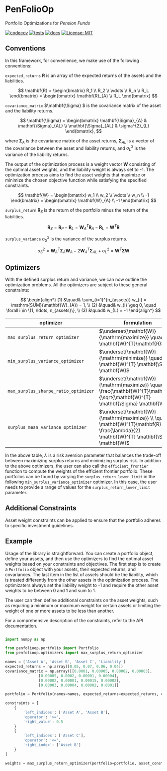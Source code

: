 # PenFolioOp
Portfolio Optimizations for *Pension Funds*

[![codecov](https://codecov.io/gh/quantfinlib/penfolioop/graph/badge.svg?token=Z60B2PYJ44)](https://codecov.io/gh/quantfinlib/penfolioop)
[![tests](https://github.com/quantfinlib/penfolioop/actions/workflows/test.yml/badge.svg)](https://github.com/quantfinlib/penfolioop/actions/workflows/test.yml)
[![docs](https://github.com/quantfinlib/penfolioop/actions/workflows/gh-pages.yml/badge.svg)](https://github.com/quantfinlib/penfolioop/actions/workflows/gh-pages.yml)
[![License: MIT](https://img.shields.io/badge/license-MIT-blue.svg?style=flat)](https://github.com/quantfinlib/penfolioop/blob/main/LICENSE)


## Conventions

In this framework, for convenience, we make use of the following conventions:

`expected_returns` $\mathbf{R}$ is an array of the expected returns of the assets and the liabilities.

$$
\mathbf{R} = \begin{bmatrix}
R_1 \\
R_2 \\
\vdots \\
R_n \\
R_L
\end{bmatrix} = \begin{bmatrix}
\mathbf{R}_{A} \\
R_L
\end{bmatrix}
$$

`covariance_matrix` $\mathbf{\Sigma} $ is the covariance matrix of the asset and the liability returns.

$$
\mathbf{\Sigma} = \begin{bmatrix}
\mathbf{\Sigma}_{A} & \mathbf{\Sigma}_{AL} \\
\mathbf{\Sigma}_{AL} & \sigma^{2}_{L}
\end{bmatrix},
$$

where $\mathbf{\Sigma}_{A}$ is the covariance matrix of the asset returns, $\mathbf{\Sigma}_{AL}$ is a vector of the covariance between the asset and liability returns, and $\sigma^{2}_{L}$ is the variance of the liability returns.

The output of the optimization process is a weight vector $\mathbf{W}$ consisting of the optimal asset weights, and the liability weight is always set to -1. The optimization process aims to find the asset weights that maximize or minimize the chosen objective function while satisfying the specified constraints.

$$
\mathbf{W} = \begin{bmatrix}
w_1 \\
w_2 \\
\vdots \\
w_n \\
-1
\end{bmatrix} = \begin{bmatrix}
\mathbf{W}_{A} \\
-1
\end{bmatrix}
$$

`surplus_return` $\mathbf{R}_{S}$ is the return of the portfolio minus the return of the liabilities.

$$
\mathbf{R}_{S} = \mathbf{R}_{P} - \mathbf{R}_{L} = \mathbf{W}_{A} ^ {T}\mathbf{R}_{A} - \mathbf{R}_{L} = \mathbf{W} ^ {T} \mathbf{R}
$$


`surplus_variance` $\sigma^{2}_{S}$ is the variance of the surplus returns.

$$
\sigma^{2}_{S} = \mathbf{W}_{A}^{T} \mathbf{\Sigma}_{A} \mathbf{W}_{A} - 2 \mathbf{W}_{A}^{T} \mathbf{\Sigma}_{AL} + \sigma^{2}_{L} = \mathbf{W}^{T} \mathbf{\Sigma} \mathbf{W}
$$

## Optimizers

With the defined surplus return and variance, we can now outline the optimization problems.
All the optimizers are subject to these general constraints:

$$
    \begin{align*}
    (1) &\quad& \sum_{i=1}^{n_{assets}} w_{i} = \mathrm{SUM}(\mathbf{W}_{A}) = 1, \\
    (2) &\quad& w_{i} \geq 0, \quad \forall i \in \{1, \ldots, n_{assets}\}, \\
    (3) &\quad& w_{L} = -1
    \end{align*}
$$



| optimizer                                | formulation                                                              |   constraints                                                   |
|------------------------------------------|--------------------------------------------------------------------------|-----------------------------------------------------------------|
| `max_surplus_return_optimizer`| $\underset{\mathbf{W}}{\mathrm{maximize}} \quad \mathbf{W}^{T}\mathbf{R}$           | $\mathbf{W}^{T} \mathbf{\Sigma} \mathbf{W} \leq$ `surplus_risk_upper_limit`|
| `min_surplus_variance_optimizer`| $\underset{\mathbf{W}}{\mathrm{minimize}} \quad \mathbf{W}^{T} \mathbf{\Sigma} \mathbf{W}$           | $\mathbf{W}^{T}\mathbf{R} \geq$ `surplus_return_lower_limit`|
| `max_surplus_sharpe_ratio_optimizer`| $\underset{\mathbf{W}}{\mathrm{maximize}} \quad \frac{\mathbf{W}^{T}\mathbf{R}}{\sqrt{\mathbf{W}^{T} \mathbf{\Sigma} \mathbf{W}}}$           | `None` |
| `surplus_mean_variance_optimizer`| $\underset{\mathbf{W}}{\mathrm{maximize}} \\ \quad  \mathbf{W}^{T}\mathbf{R} -  \frac{\lambda}{2}  \mathbf{W}^{T} \mathbf{\Sigma} \mathbf{W}$           | `None` |

In the above table, $\lambda$ is a risk aversion parameter that balances the trade-off between maximizing surplus returns and minimizing surplus risk.
In addition to the above optimizers, the user can also call the `efficient_frontier` function to compute the weights of the efficient frontier portfolio.
These portfolios can be found by varying the  `surplus_return_lower_limit` in the following `min_surplus_variance_optimizer` optimizer. In this case, the user needs to provide a range of values for the `surplus_return_lower_limit` parameter.


## Additional Constraints

Asset weight constraints can be applied to ensure that the portfolio adheres to specific investment guidelines. 



## Example

Usage of the library is straightforward. You can create a portfolio object, define your assets, and then use the optimizers to find the optimal asset weights based on your constraints and objectives.
The first step is to create a `Portfolio` object with your assets, their expected returns, and covariances. The last item in the list of assets should be the liability, which is treated differently from the other assets in the optimization process. The optimizaters always set the liability weight to -1 and require the other asset weights to be between 0 and 1 and sum to 1.

The user can then define additional constraints on the asset weights, such as requiring a minimum or maximum weight for certain assets or limiting the weight of one or more assets to be less than another.

For a comprehensive description of the constraints, refer to the API documentation.


```python

import numpy as np

from penfolioop.portfolio import Portfolio
from penfolioop.optimizers import max_surplus_return_optimizer

names = ['Asset A', 'Asset B', 'Asset C', 'Liability']
expected_returns = np.array([0.05, 0.07, 0.06, 0.04])
covariance_matrix = np.array([[0.0001, 0.00005, 0.00002, 0.00003],
               [0.00005, 0.0002, 0.00001, 0.00004],
               [0.00002, 0.00001, 0.00015, 0.00002],
               [0.00003, 0.00004, 0.00002, 0.0001]]

portfolio = Portfolio(names=names, expected_returns=expected_returns, covariance_matrix=covariance_matrix)

constraints = [
    {
        'left_indices': ['Asset A', 'Asset B'],
        'operator': '>=',
        'right_value': 0.5
    }
    {
        'left_indices': ['Asset C'],
        'operator': '<=',
        'right_index': ['Asset B']
    }
]

weights = max_surplus_return_optimizer(portfolio=portfolio, asset_constraints=constraints, surplus_risk_upper_limit=0.0001)

